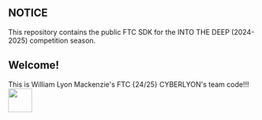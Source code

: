 ## NOTICE

This repository contains the public FTC SDK for the INTO THE DEEP (2024-2025) competition season.

## Welcome!
This is William Lyon Mackenzie's FTC {24/25} CYBERLYON's team code!!!
<img src="[https://github.com/favicon.ico](https://github.com/Emera1d3x/FTC_24-25_CODE/blob/main/TeamLogo.png)" width="48">
